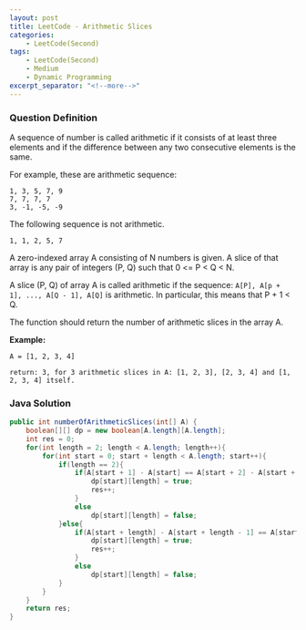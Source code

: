 ```yaml
---
layout: post
title: LeetCode - Arithmetic Slices
categories:
    - LeetCode(Second)
tags:
    - LeetCode(Second)
    - Medium
    - Dynamic Programming
excerpt_separator: "<!--more-->"
---
```


### Question Definition
A sequence of number is called arithmetic if it consists of at least three elements and if the difference between any two consecutive elements is the same.
<!--more-->

For example, these are arithmetic sequence:
```
1, 3, 5, 7, 9
7, 7, 7, 7
3, -1, -5, -9
```
The following sequence is not arithmetic.
```
1, 1, 2, 5, 7
```
A zero-indexed array A consisting of N numbers is given. A slice of that array is any pair of integers (P, Q) such that 0 <= P < Q < N.

A slice (P, Q) of array A is called arithmetic if the sequence:
`A[P], A[p + 1], ..., A[Q - 1], A[Q]` is arithmetic. In particular, this means that P + 1 < Q.

The function should return the number of arithmetic slices in the array A.


**Example:**
```
A = [1, 2, 3, 4]

return: 3, for 3 arithmetic slices in A: [1, 2, 3], [2, 3, 4] and [1, 2, 3, 4] itself.
```
### Java Solution
```java
public int numberOfArithmeticSlices(int[] A) {
    boolean[][] dp = new boolean[A.length][A.length];
    int res = 0;
    for(int length = 2; length < A.length; length++){
        for(int start = 0; start + length < A.length; start++){
            if(length == 2){
                if(A[start + 1] - A[start] == A[start + 2] - A[start + 1]){
                    dp[start][length] = true;
                    res++;
                }
                else
                    dp[start][length] = false;
            }else{
                if(A[start + length] - A[start + length - 1] == A[start + length - 1] - A[start + length - 2] && dp[start][length - 1]){
                    dp[start][length] = true;
                    res++;
                }
                else
                    dp[start][length] = false;
            }
        }
    }
    return res;
}
```